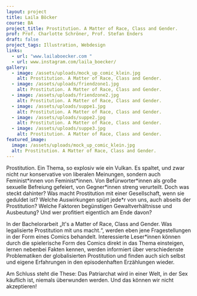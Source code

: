 ```yaml
---
layout: project
title: Laila Böcker
course: BA
project_title: Prostitution. A Matter of Race, Class and Gender.
prof: Prof. Charlotte Schröner, Prof. Stefan Enders
draft: false
project_tags: Illustration, Webdesign
links:
  - url: "www.lailaboecker.com "
  - url: www.instagram.com/laila_boecker/
gallery:
  - image: /assets/uploads/mock_up_comic_klein.jpg
    alt: Prostitution. A Matter of Race, Class and Gender.
  - image: /assets/uploads/friendzone1.jpg
    alt: Prostitution. A Matter of Race, Class and Gender.
  - image: /assets/uploads/friendzone2.jpg
    alt: Prostitution. A Matter of Race, Class and Gender.
  - image: /assets/uploads/suppe1.jpg
    alt: Prostitution. A Matter of Race, Class and Gender.
  - image: /assets/uploads/suppe2.jpg
    alt: Prostitution. A Matter of Race, Class and Gender.
  - image: /assets/uploads/suppe3.jpg
    alt: Prostitution. A Matter of Race, Class and Gender.
featured_image:
  image: /assets/uploads/mock_up_comic_klein.jpg
  alt: Prostitution. A Matter of Race, Class and Gender.
---
```

Prostitution. Ein Thema, so explosiv wie ein Vulkan. Es spaltet, und zwar nicht nur konservative von liberalen Meinungen, sondern auch Feminist\*innen von Feminist\*innen. Von Befürworter\*innen als große sexuelle Befreiung gefeiert, von Gegner\*innen streng verurteilt. Doch was steckt dahinter? Was macht Prostitution mit einer Gesellschaft, wenn sie geduldet ist? Welche Auswirkungen spürt jede*r von uns, auch abseits der Prostitution? Welche Faktoren begünstigen Gewaltverhältnisse und Ausbeutung? Und wer profitiert eigentlich am Ende davon?

In der Bachelorarbeit „It's a Matter of Race, Class and Gender. Was legalisierte Prostitution mit uns macht.“, werden eben jene Fragestellungen in der Form eines Comics behandelt. Interessierte Leser*innen können durch die spielerische Form des Comics direkt in das Thema einsteigen, lernen nebenbei Fakten kennen, werden informiert über verschiedenste Problematiken der globalisierten Prostitution und finden auch sich selbst und eigene Erfahrungen in den episodenhaften Erzählungen wieder.

Am Schluss steht die These: Das Patriarchat wird in einer Welt, in der Sex käuflich ist, niemals überwunden werden. Und das können wir nicht akzeptieren!